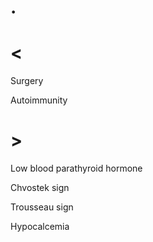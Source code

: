 # .

# <

Surgery

Autoimmunity

# >

Low blood parathyroid hormone

Chvostek sign

Trousseau sign

Hypocalcemia
